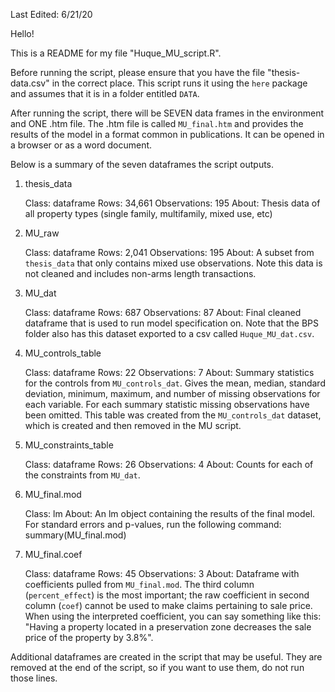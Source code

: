 Last Edited: 6/21/20

Hello! 

This is a README for my file "Huque_MU_script.R". 

Before running the script, please ensure that you have the file "thesis-data.csv" in the correct place. This script runs it using the `here` package and assumes that it is in a folder entitled `DATA`. 

After running the script, there will be SEVEN data frames in the environment and ONE .htm file. The .htm file is called `MU_final.htm` and provides the results of the model in a format common in publications. It can be opened in a browser or as a word document. 

Below is a summary of the seven dataframes the script outputs. 

1. thesis_data

      Class: dataframe
      Rows: 34,661
      Observations: 195
      About: Thesis data of all property types (single family, multifamily, mixed use, etc)
      
      
2. MU_raw

      Class: dataframe
      Rows: 2,041
      Observations: 195
      About: A subset from `thesis_data` that only contains mixed use observations. Note this data is not cleaned and includes non-arms length transactions. 
    
      
3. MU_dat

      Class: dataframe
      Rows: 687
      Observations: 87
      About: Final cleaned dataframe that is used to run model specification on. Note that the BPS folder also has this dataset exported to a csv called `Huque_MU_dat.csv`. 
      
      
4. MU_controls_table

      Class: dataframe
      Rows: 22
      Observations: 7
      About: Summary statistics for the controls from `MU_controls_dat`. Gives the mean, median, standard deviation, minimum, maximum, and number of missing observations for each variable. For each summary statistic missing observations have been omitted. This table was created from the `MU_controls_dat` dataset, which is created and then removed in the MU script. 


5. MU_constraints_table

      Class: dataframe
      Rows: 26
      Observations: 4
      About: Counts for each of the constraints from `MU_dat`. 


6. MU_final.mod

      Class: lm
      About: An lm object containing the results of the final model. For standard errors and p-values, run the following command: summary(MU_final.mod)
      

7. MU_final.coef

      Class: dataframe
      Rows: 45
      Observations: 3
      About: Dataframe with coefficients pulled from `MU_final.mod`. The third column (`percent_effect`) is the most important; the raw coefficient in second column (`coef`) cannot be used to make claims pertaining to sale price. When using the interpreted coefficient, you can say something like this: "Having a property located in a preservation zone decreases the sale price of the property by 3.8%". 


Additional dataframes are created in the script that may be useful. They are removed at the end of the script, so if you want to use them, do not run those lines. 

